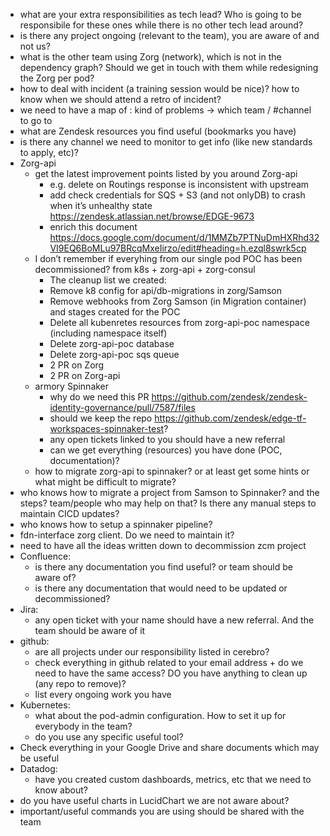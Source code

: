 - what are your extra responsibilities as tech lead? Who is going to be responsibile for these ones while there is no other tech lead around?
- is there any project ongoing (relevant to the team), you are aware of and not us?
- what is the other team using Zorg (network), which is not in the dependency graph? Should we get in touch with them while redesigning the Zorg per pod?
- how to deal with incident (a training session would be nice)? how to know when we should attend a retro of incident?
- we need to have a map of : kind of problems -> which team / #channel to go to
- what are Zendesk resources you find useful (bookmarks you have)
- is there any channel we need to monitor to get info (like new standards to apply, etc)?
- Zorg-api
  - get the latest improvement points listed by you around Zorg-api
    - e.g. delete on Routings response is inconsistent with upstream
    - add check credentials for SQS + S3 (and not onlyDB) to crash when it’s unhealthy state https://zendesk.atlassian.net/browse/EDGE-9673
    - enrich this document https://docs.google.com/document/d/1MMZb7PTNuDmHXRhd32VI9EQ6BoMLu97BRcqMxeIirzo/edit#heading=h.ezql8swrk5cp
  - I don’t remember if everyhing from our single pod POC has been decommissioned? from k8s + zorg-api + zorg-consul
    - The cleanup list we created:
    - Remove k8 config for api/db-migrations in zorg/Samson
    - Remove webhooks from Zorg Samson (in Migration container) and stages created for the POC
    - Delete all kubenretes resources from zorg-api-poc namespace (including namespace itself)
    - Delete zorg-api-poc database
    - Delete zorg-api-poc sqs queue
    - 2 PR on Zorg
    - 2 PR on Zorg-api
  - armory Spinnaker
    - why do we need this PR https://github.com/zendesk/zendesk-identity-governance/pull/7587/files
    - should we keep the repo https://github.com/zendesk/edge-tf-workspaces-spinnaker-test?
    - any open tickets linked to you should have a new referral
    - can we get everything (resources) you have done (POC, documentation)?
  - how to migrate zorg-api to spinnaker? or at least get some hints or what might be difficult to migrate?
- who knows how to migrate a project from Samson to Spinnaker? and the steps? team/people who may help on that? Is there any manual steps to maintain CICD updates?
- who knows how to setup a spinnaker pipeline?
- fdn-interface zorg client. Do we need to maintain it?
- need to have all the ideas written down to decommission zcm project
- Confluence:
  - is there any documentation you find useful? or team should be aware of?
  - is there any documentation that would need to be updated or decommissioned?
- Jira:
  - any open ticket with your name should have a new referral. And the team should be aware of it
- github:
  - are all projects under our responsibility listed in cerebro?
  - check everything in github related to your email address + do we need to have the same access? DO you have anything to clean up (any repo to remove)?
  - list every ongoing work you have
- Kubernetes:
  - what about the pod-admin configuration. How to set it up for everybody in the team?
  - do you use any specific useful tool?
- Check everything in your Google Drive and share documents which may be useful
- Datadog:
  - have you created custom dashboards, metrics, etc that we need to know about?
- do you have useful charts in LucidChart we are not aware about?
- important/useful commands you are using should be shared with the team